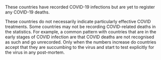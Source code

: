 These countries have recorded COVID-19 infections but are yet to register any COVID-19 deaths.

These countries do not necessarily indicate particularly effective COVID treatments. Some countries may not be recording COVID-related deaths in the statistics. For example, a common pattern with countries that are in the early stages of COVID infection are that COVID deaths are not recognised as such and go unrecorded. Only when the numbers increase do countries accept that they are succumbing to the virus and start to test explicitly for the virus in any post-mortem.
